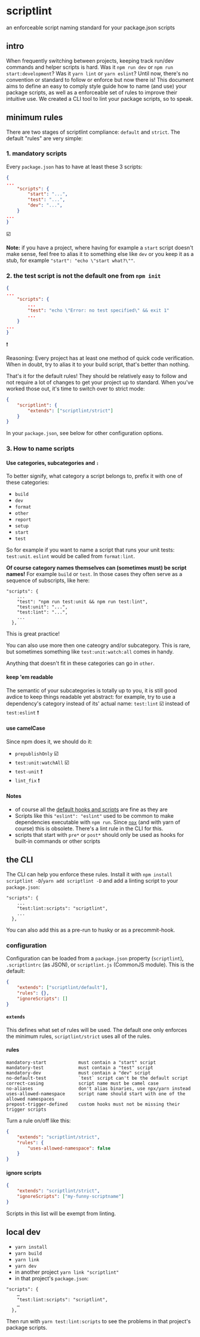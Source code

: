 # scriptlint

an enforceable script naming standard for your package.json scripts

## intro

When frequently switching between projects, keeping track run/dev commands and helper scripts is hard. Was it `npm run dev` or `npm run start:development`? Was it `yarn lint` or `yarn eslint`? Until now, there's no convention or standard to follow or enforce but now there is! This document aims to define an easy to comply style guide how to name (and use) your package scripts, as well as a enforceable set of rules to improve their intuitive use. We created a CLI tool to lint your package scripts, so to speak.

## minimum rules

There are two stages of scriptlint compliance: `default` and `strict`. The default "rules" are very simple:

### 1. mandatory scripts

Every `package.json` has to have at least these 3 scripts:

```json
{
...
	"scripts": {
		"start": "...",
		"test": "...",
		"dev": "...",
	}
...
}
```
☑️

**Note:** if you have a project, where having for example a `start` script doesn't make sense, feel free to alias it to something else like `dev` or you keep it as a stub, for example `"start": "echo \"start what?\""`.

### 2. the test script is not the default one from `npm init`

```json
{
...
	"scripts": {
		...
		"test": "echo \"Error: no test specified\" && exit 1"
		...
	}
...
}
```
❗️

Reasoning: Every project has at least one method of quick code verification. When in doubt, try to alias it to your build script, that's better than nothing.

That's it for the default rules! They should be relatively easy to follow and not require a lot of changes to get your project up to standard. When you've worked those out, it's time to switch over to strict mode:


```json
{
	"scriptlint": {
		"extends": ["scriptlint/strict"]
	}
}
```

In your `package.json`, see below for other configuration options.

### 3. How to name scripts

#### Use categories, subcategories and `:`

To better signify, what category a script belongs to, prefix it with one of these categories:

- `build`
- `dev`
- `format`
- `other`
- `report`
- `setup`
- `start`
- `test`

So for example if you want to name a script that runs your unit tests: `test:unit`. `eslint` would be called from `format:lint`.

**Of course category names themselves can (sometimes must) be script names!** For example `build` or `test`. In those cases they often serve as a sequence of subscripts, like here:


```
"scripts": {
    ...
    "test": "npm run test:unit && npm run test:lint",
    "test:unit": "...",
    "test:lint": "...",
    ...
  },
```
This is great practice!

You can also use more then one cateogry and/or subcategory. This is rare, but sometimes something like `test:unit:watch:all` comes in handy.

Anything that doesn't fit in these categories can go in `other`.

#### keep 'em readable

The semantic of your subcategories is totally up to you, it is still good avdice to keep things readable yet abstract: for example, try to use a dependency's category instead of its' actual name: `test:lint` ☑️ instead of `test:eslint` ❗️


#### use camelCase

Since npm does it, we should do it:

- `prepublishOnly` ☑️
- `test:unit:watchAll` ☑️
- `test-unit` ❗️
- `lint_fix` ❗️

#### Notes
- of course all the [default hooks and scripts](https://docs.npmjs.com/misc/scripts) are fine as they are
- Scripts like this `"eslint": "eslint"` used to be common to make dependencies executable with `npm run`. Since [`npx`](https://www.npmjs.com/package/npx) (and with yarn of course) this is obsolete. There's a lint rule in the CLI for this.
- scripts that start with `pre*` or `post*` should only be used as hooks for built-in commands or other scripts

## the CLI

The CLI can help you enforce these rules. Install it with `npm install scriptlint -D`/`yarn add scriptlint -D` and add a linting script to your `package.json`:


```
"scripts": {
    ...
    "test:lint:scripts": "scriptlint",
    ...
  },
```

You can also add this as a pre-run to husky or as a precommit-hook.

### configuration

Configuration can be loaded from a `package.json` property (`scriptlint`), `.scriptlintrc` (as JSON), or `scriptlint.js` (CommonJS module). This is the default:

```json
{
	"extends": ["scriptlint/default"],
	"rules": {},
	"ignoreScripts": []
}
```

#### `extends`

This defines what set of rules will be used. The default one only enforces the minimum rules, `scriptlint/strict` uses all of the rules.

#### rules

```
mandatory-start            must contain a "start" script
mandatory-test             must contain a "test" script
mandatory-dev              must contain a "dev" script
no-default-test            `test` script can't be the default script
correct-casing             script name must be camel case
no-aliases                 don't alias binaries, use npx/yarn instead
uses-allowed-namespace     script name should start with one of the allowed namespaces
prepost-trigger-defined    custom hooks must not be missing their trigger scripts
```

Turn a rule on/off like this:

```json
{
	"extends": "scriptlint/strict",
	"rules": {
		"uses-allowed-namespace": false
	}
}
```

#### ignore scripts

```json
{
	"extends": "scriptlint/strict",
	"ignoreScripts": ["my-funny-scriptname"]
}
```

Scripts in this list will be exempt from linting.


## local dev

- `yarn install`
- `yarn build`
- `yarn link`
- `yarn dev`
- in another project `yarn link "scriptlint"`
- in that project's `package.json`:

```
"scripts": {
    …
    "test:lint:scripts": "scriptlint",
    …
  },
```

Then run with `yarn test:lint:scripts` to see the problems in that project's package scripts.
